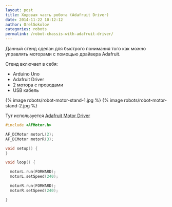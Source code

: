 ```yaml
---
layout: post
title: Ходовая часть робота (Adafruit Driver)
date: 2014-11-22 10:12:12
author: OrelSokolov
categories: robots
permalink: /robot-chassis-with-adafruit-driver/
---
```


Данный стенд сделан для быстрого понимания того как можно управлять
моторами с помощью драйвера Adafruit.

Стенд включает в себя:

* Arduino Uno
* Adafruit Driver
* 2 мотора с проводами
* USB кабель

{% image robots/robot-motor-stand-1.jpg %}
{% image robots/robot-motor-stand-2.jpg %}

Тут используется [Adafruit Motor Driver](/adafruit-motor-shield/)

```cpp
#include <AFMotor.h>

AF_DCMotor motorL(2);
AF_DCMotor motorR(3);

void setup() {
}

void loop() {

  motorL.run(FORWARD);
  motorL.setSpeed(240);

  motorR.run(FORWARD);
  motorR.setSpeed(240);

}

```
